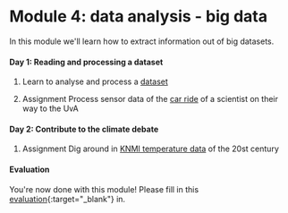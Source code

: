 # Module 4: data analysis - big data

In this module we'll learn how to extract information out of big datasets.

#### Day 1: Reading and processing a dataset 

1. Learn to analyse and process a [dataset](/python/files) 

2. <span class="badge badge-primary">Assignment</span> Process sensor data of the [car ride](/big-data/dataprocessing) of a scientist on their way to the UvA

#### Day 2: Contribute to the climate debate 

1. <span class="badge badge-primary">Assignment</span> Dig around in [KNMI temperature data](/big-data/klimaatdiscussie) of the 20st century

#### Evaluation

You're now done with this module! Please fill in this [evaluation](https://goo.gl/forms/s3W7Nfrk0nXEcbji1){:target="_blank"} in.
